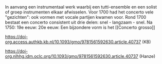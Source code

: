In aanvang een instrumentaal werk waarbij een tutti-ensemble en een solist of groep instrumenten elkaar afwisselen. Voor 1700 had het concerto vele "gezichten": ook vormen met vocale partijen kwamen voor. Rond 1700 bestaat een concerto consistent uit drie delen: snel - langzaam - snel.
Na 1750:
19e eeuw:
20e eeuw:
Een bijzondere vorm is het [[Concerto grosso]]

https://doi-org.access.authkb.kb.nl/10.1093/gmo/9781561592630.article.40737 (KB)

https://doi-org.nlhhg.idm.oclc.org/10.1093/gmo/9781561592630.article.40737 (Hanze)